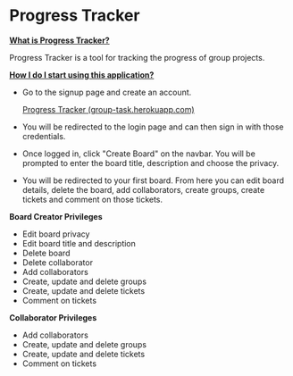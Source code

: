 # Progress Tracker 

**<u>What is Progress Tracker?</u>**

Progress Tracker is a tool for tracking the progress of group projects. 

**<u>How I do I start using this application?</u>**

* Go to the signup page and create an account.

   [Progress Tracker (group-task.herokuapp.com)](http://group-task.herokuapp.com/signup)

* You will be redirected to the login page and can then sign in with those credentials.

* Once logged in, click "Create Board" on the navbar. You will be prompted to enter the board title, description and choose the privacy.

* You will be redirected to your first board. From here you can edit board details, delete the board, add collaborators, create groups, create tickets and comment on those tickets.

**Board Creator Privileges**

* Edit board privacy
* Edit board title and description
* Delete board
* Delete collaborator
* Add collaborators
* Create, update and delete groups
* Create, update and delete tickets
* Comment on tickets

**Collaborator Privileges**

* Add collaborators
* Create, update and delete groups
* Create, update and delete tickets
* Comment on tickets

